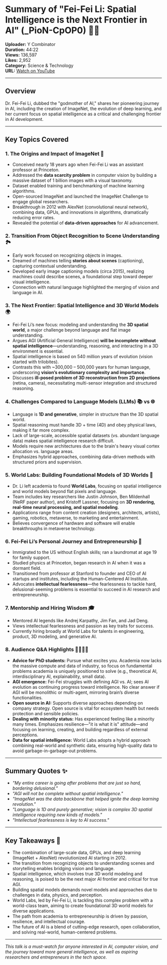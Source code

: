 # Summary of "Fei-Fei Li: Spatial Intelligence is the Next Frontier in AI" (_PioN-CpOP0) 🎥🤖

**Uploader:** Y Combinator  
**Duration:** 44:22  
**Views:** 136,597  
**Likes:** 2,952  
**Category:** Science & Technology  
**URL:** [Watch on YouTube](https://www.youtube.com/watch?v=_PioN-CpOP0)  

---

## Overview  
Dr. Fei-Fei Li, dubbed the "godmother of AI," shares her pioneering journey in AI, including the creation of ImageNet, the evolution of deep learning, and her current focus on spatial intelligence as a critical and challenging frontier in AI development.

---

## Key Topics Covered  

### 1. The Origins and Impact of ImageNet 📸  
- Conceived nearly 18 years ago when Fei-Fei Li was an assistant professor at Princeton.  
- Addressed the **data scarcity problem** in computer vision by building a massive dataset of 1 billion images with a visual taxonomy.  
- Dataset enabled training and benchmarking of machine learning algorithms.  
- Open-sourced ImageNet and launched the ImageNet Challenge to engage global researchers.  
- Breakthrough in 2012 with AlexNet (convolutional neural network), combining data, GPUs, and innovations in algorithms, dramatically reducing error rates.  
- Revealed the potential of **data-driven approaches** for AI advancement.

### 2. Transition From Object Recognition to Scene Understanding 🏞️  
- Early work focused on recognizing objects in images.  
- Dreamed of machines telling **stories about scenes** (captioning), capturing contextual understanding.  
- Developed early image captioning models (circa 2015), realizing machines could describe scenes, a foundational step toward deeper visual intelligence.  
- Connection with natural language highlighted the merging of vision and language in AI.

### 3. The Next Frontier: Spatial Intelligence and 3D World Models 🌍  
- Fei-Fei Li’s new focus: modeling and understanding the **3D spatial world**, a major challenge beyond language and flat image understanding.  
- Argues AGI (Artificial General Intelligence) **will be incomplete without spatial intelligence**—understanding, reasoning, and interacting in a 3D environment is essential.  
- Spatial intelligence is based on 540 million years of evolution (vision started with trilobites).  
- Contrasts this with ~300,000 – 500,000 years for human language, underscoring **vision’s evolutionary complexity and importance**.  
- Discusses **ill-posed problem of 3D reconstruction from 2D projections** (retina, camera), necessitating multi-sensor integration and structured reasoning.  

### 4. Challenges Compared to Language Models (LLMs) 📚 vs 🌐  
- Language is **1D and generative**, simpler in structure than the 3D spatial world.  
- Spatial reasoning must handle 3D + time (4D) and obey physical laws, making it far more complex.  
- Lack of large-scale, accessible spatial datasets (vs. abundant language data) makes spatial intelligence research difficult.  
- Models require new architectures due to the brain's heavy visual cortex allocation vs. language areas.  
- Emphasizes hybrid approaches, combining data-driven methods with structured priors and supervision.

### 5. World Labs: Building Foundational Models of 3D Worlds 🏢  
- Dr. Li left academia to found **World Labs**, focusing on spatial intelligence and world models beyond flat pixels and language.  
- Team includes key researchers like Justin Johnson, Ben Mildenhall (NeRF paper author), and Kristoff Lassner, focusing on **3D rendering, real-time neural processing, and spatial modeling**.  
- Applications range from content creation (designers, architects, artists), gaming, robotics, metaverse, to marketing and entertainment.  
- Believes convergence of hardware and software will enable breakthroughs in metaverse technology.

### 6. Fei-Fei Li’s Personal Journey and Entrepreneurship 🚀  
- Immigrated to the US without English skills; ran a laundromat at age 19 for family support.  
- Studied physics at Princeton, began research in AI when it was a dormant field.  
- Transitioned from professor at Stanford to founder and CEO of AI startups and institutes, including the Human-Centered AI Institute.  
- Advocates **intellectual fearlessness**—the fearlessness to tackle hard, delusional-seeming problems is essential to succeed in AI research and entrepreneurship.

### 7. Mentorship and Hiring Wisdom 🎓  
- Mentored AI legends like Andrej Karpathy, Jim Fan, and Jad Deng.  
- Views intellectual fearlessness and passion as key traits for success.  
- Currently hiring broadly at World Labs for talents in engineering, product, 3D modeling, and generative AI.

### 8. Audience Q&A Highlights 🙋‍♀️🙋‍♂️  

- **Advice for PhD students:** Pursue what excites you. Academia now lacks the massive compute and data of industry, so focus on fundamental problems academia is uniquely positioned to solve (e.g., theoretical AI, interdisciplinary AI, explainability, small data).  
- **AGI emergence:** Fei-Fei struggles with defining AGI vs. AI; sees AI evolution as continuing progress toward intelligence. No clear answer if AGI will be monolithic or multi-agent, mirroring brain’s diverse functionalities.  
- **Open source in AI:** Supports diverse approaches depending on company strategy. Open source is vital for ecosystem health but needs protection and sensible policies.  
- **Dealing with minority status:** Has experienced feeling like a minority many times. Emphasizes resilience—"it is what it is" attitude—and focusing on learning, creating, and building regardless of external perceptions.  
- **Data for spatial intelligence:** World Labs adopts a hybrid approach combining real-world and synthetic data, ensuring high-quality data to avoid garbage-in-garbage-out problems.

---

## Summary Quotes ✨  
- *"My entire career is going after problems that are just so hard, bordering delusional."*  
- *"AGI will not be complete without spatial intelligence."*  
- *"ImageNet was the data backbone that helped ignite the deep learning revolution."*  
- *"Language is 1D and purely generative; vision is complex 3D spatial intelligence requiring new kinds of models."*  
- *"Intellectual fearlessness is key to AI success."*

---

## Key Takeaways 🎯  
- The combination of large-scale data, GPUs, and deep learning (ImageNet + AlexNet) revolutionized AI starting in 2012.  
- The transition from recognizing objects to understanding scenes and storytelling enables bridging vision and language.  
- Spatial intelligence, which involves true 3D world modeling and reasoning, is poised to be the next major AI frontier and critical for true AGI.  
- Building spatial models demands novel models and approaches due to challenges in data, physics, and perception.  
- World Labs, led by Fei-Fei Li, is tackling this complex problem with a world-class team, aiming to create foundational 3D world models for diverse applications.  
- The path from academia to entrepreneurship is driven by passion, resilience, and intellectual courage.  
- The future of AI is a blend of cutting-edge research, open collaboration, and solving real-world, human-centered problems.

---

*This talk is a must-watch for anyone interested in AI, computer vision, and the journey toward more general intelligence, as well as aspiring researchers and entrepreneurs in the tech space.*